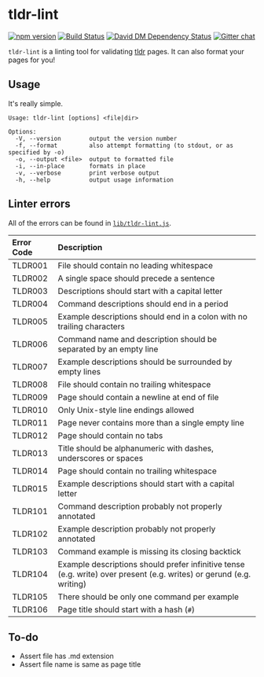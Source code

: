 # tldr-lint

[![npm version][npm-image]][npm-url]
[![Build Status][github-actions-image]][github-actions-url]
[![David DM Dependency Status][dep-image]][dep-url]
[![Gitter chat][gitter-image]][gitter-url]

`tldr-lint` is a linting tool for validating [tldr](https://github.com/tldr-pages/tldr) pages.
It can also format your pages for you!


## Usage

It's really simple.

```
Usage: tldr-lint [options] <file|dir>

Options:
  -V, --version        output the version number
  -f, --format         also attempt formatting (to stdout, or as specified by -o)
  -o, --output <file>  output to formatted file
  -i, --in-place       formats in place
  -v, --verbose        print verbose output
  -h, --help           output usage information
```


## Linter errors

All of the errors can be found in [`lib/tldr-lint.js`](./lib/tldr-lint.js).

Error Code  | Description
:---------- | :-----------
TLDR001     | File should contain no leading whitespace
TLDR002     | A single space should precede a sentence
TLDR003     | Descriptions should start with a capital letter
TLDR004     | Command descriptions should end in a period
TLDR005     | Example descriptions should end in a colon with no trailing characters
TLDR006     | Command name and description should be separated by an empty line
TLDR007     | Example descriptions should be surrounded by empty lines
TLDR008     | File should contain no trailing whitespace
TLDR009     | Page should contain a newline at end of file
TLDR010     | Only Unix-style line endings allowed
TLDR011     | Page never contains more than a single empty line
TLDR012     | Page should contain no tabs
TLDR013     | Title should be alphanumeric with dashes, underscores or spaces
TLDR014     | Page should contain no trailing whitespace
TLDR015     | Example descriptions should start with a capital letter
TLDR101     | Command description probably not properly annotated
TLDR102     | Example description probably not properly annotated
TLDR103     | Command example is missing its closing backtick
TLDR104     | Example descriptions should prefer infinitive tense (e.g. write) over present (e.g. writes) or gerund (e.g. writing)
TLDR105     | There should be only one command per example
TLDR106     | Page title should start with a hash (`#`)

## To-do

- Assert file has .md extension
- Assert file name is same as page title

[npm-url]: https://www.npmjs.com/package/tldr-lint
[npm-image]: https://img.shields.io/npm/v/tldr-lint.svg

[github-actions-url]: https://github.com/tldr-pages/tldr-lint/actions
[github-actions-image]: https://img.shields.io/github/workflow/status/tldr-pages/tldr-lint/Tests/master.svg

[dep-url]: https://david-dm.org/tldr-pages/tldr-lint
[dep-image]: https://david-dm.org/tldr-pages/tldr-lint.svg?theme=shields.io

[dev-dep-url]: https://david-dm.org/tldr-pages/tldr-lint#info=devDependencies
[dev-dep-image]: https://david-dm.org/tldr-pages/tldr-lint/dev-status.svg?theme=shields.io

[gitter-url]: https://gitter.im/tldr-pages/tldr
[gitter-image]: https://badges.gitter.im/tldr-pages/tldr.png
